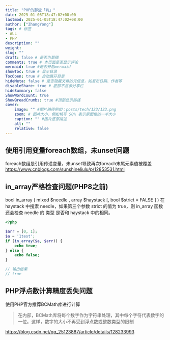 ```yaml
---
title: "PHP的那些「坑」"
date: 2025-01-05T18:47:02+08:00
lastmod: 2025-01-05T18:47:02+08:00
author: ["ZhangYong"]
tags: # 标签
- ALL
- PHP
description: ""
weight:
slug: ""
draft: false # 是否为草稿
comments: true # 本页面是否显示评论
mermaid: true #是否开启mermaid
showToc: true # 显示目录
TocOpen: true # 自动展开目录
hideMeta: false # 是否隐藏文章的元信息，如发布日期、作者等
disableShare: true # 底部不显示分享栏
hideSummary: false
ShowWordCount: true
ShowBreadCrumbs: true #顶部显示路径
cover:
    image: "" #图片路径例如：posts/tech/123/123.png
    zoom: # 图片大小，例如填写 50% 表示原图像的一半大小
    caption: "" #图片底部描述
    alt: ""
    relative: false
---
```


## 使用引用变量foreach数组，未unset问题
foreach数组是引用传递变量，未unset导致再次foreach末尾元素值被覆盖
https://www.cnblogs.com/sunshineliulu/p/12853531.html

## in_array严格检查问题(PHP8之前)
bool in_array ( mixed $needle , array $haystack [, bool $strict = FALSE ] )
在 haystack 中搜索 needle，如果第三个参数 strict 的值为 true，则 in_array 函数还会检查 needle 的 类型 是否和 haystack 中的相同。
```php
<?php

$arr = [0, 1];
$a = '1test';
if (in_array($a, $arr)) {
    echo true;
} else {
    echo false;
}

// 输出结果
// true
```

## PHP浮点数计算精度丢失问题
使用PHP官方推荐BCMath库进行计算        
> 在内部，BCMath库将每个数字作为字符串处理，其中每个字符代表数字的一位。这样，数字的大小不再受到浮点数或整数类型的限制                 

https://blog.csdn.net/qq_25123887/article/details/128233993
